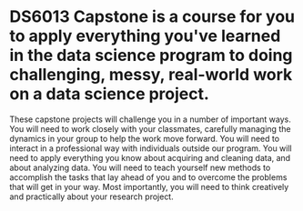 # DS6013 Capstone is a course for you to apply everything you've learned in the data science program to doing challenging, messy, real-world work on a data science project. 
These capstone projects will challenge you in a number of important ways. You will need to work closely with your classmates, carefully managing the dynamics in your group to help the work move forward.
You will need to interact in a professional way with individuals outside our program. 
You will need to apply everything you know about acquiring and cleaning data, and about analyzing data. 
You will need to teach yourself new methods to accomplish the tasks that lay ahead of you and to overcome the problems that will get in your way. 
Most importantly, you will need to think creatively and practically about your research project.

